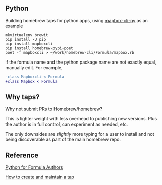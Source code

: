 ## Python

Building homebrew taps for python apps, using [mapbox-cli-py](https://github.com/mapbox/mapbox-cli-py) as an example

    mkvirtualenv brewit
    pip install -U pip
    pip install mapboxcli
    pip install homebrew-pypi-poet
    poet -f mapboxcli > ~/work/homebrew-cli/Formula/mapbox.rb
    
if the formula name and the python package name are not exactly equal, manually edit. For example,

```diff
-class Mapboxcli < Formula
+class Mapbox < Formula
```

## Why taps?

Why not submit PRs to Homebrew/homebrew?

This is lighter weight with less overhead to publishing new versions.
Plus the author is in full control, can experiment as needed, etc.

The only downsides are *slightly* more typing for a user to install and not being discoverable
as part of the main homebrew repo.


## Reference

[Python for Formula Authors](https://github.com/Homebrew/homebrew/blob/master/share/doc/homebrew/Python-for-Formula-Authors.md)

[How to create and maintain a tap](https://github.com/Homebrew/homebrew/blob/master/share/doc/homebrew/How-to-Create-and-Maintain-a-Tap.md)
